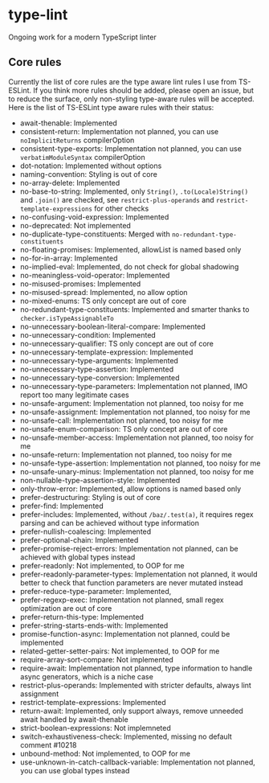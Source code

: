 # type-lint

Ongoing work for a modern TypeScript linter

## Core rules

Currently the list of core rules are the type aware lint rules I use from TS-ESLint. If you think more rules should be added, please open an issue, but to reduce the surface, only non-styling type-aware rules will be accepted. Here is the list of TS-ESLint type aware rules with their status:

- await-thenable: Implemented
- consistent-return: Implementation not planned, you can use `noImplicitReturns` compilerOption
- consistent-type-exports: Implementation not planned, you can use `verbatimModuleSyntax` compilerOption
- dot-notation: Implemented without options
- naming-convention: Styling is out of core
- no-array-delete: Implemented
- no-base-to-string: Implemented, only `String()`, `.to(Locale)String()` and `.join()` are checked, see `restrict-plus-operands` and `restrict-template-expressions` for other checks
- no-confusing-void-expression: Implemented
- no-deprecated: Not implemented
- no-duplicate-type-constituents: Merged with `no-redundant-type-constituents`
- no-floating-promises: Implemented, allowList is named based only
- no-for-in-array: Implemented
- no-implied-eval: Implemented, do not check for global shadowing
- no-meaningless-void-operator: Implemented
- no-misused-promises: Implemented
- no-misused-spread: Implemented, no allow option
- no-mixed-enums: TS only concept are out of core
- no-redundant-type-constituents: Implemented and smarter thanks to `checker.isTypeAssignableTo`
- no-unnecessary-boolean-literal-compare: Implemented
- no-unnecessary-condition: Implemented
- no-unnecessary-qualifier: TS only concept are out of core
- no-unnecessary-template-expression: Implemented
- no-unnecessary-type-arguments: Implemented
- no-unnecessary-type-assertion: Implemented
- no-unnecessary-type-conversion: Implemented
- no-unnecessary-type-parameters: Implementation not planned, IMO report too many legitimate cases
- no-unsafe-argument: Implementation not planned, too noisy for me
- no-unsafe-assignment: Implementation not planned, too noisy for me
- no-unsafe-call: Implementation not planned, too noisy for me
- no-unsafe-enum-comparison: TS only concept are out of core
- no-unsafe-member-access: Implementation not planned, too noisy for me
- no-unsafe-return: Implementation not planned, too noisy for me
- no-unsafe-type-assertion: Implementation not planned, too noisy for me
- no-unsafe-unary-minus: Implementation not planned, too noisy for me
- non-nullable-type-assertion-style: Implemented
- only-throw-error: Implemented, allow options is named based only
- prefer-destructuring: Styling is out of core
- prefer-find: Implemented
- prefer-includes: Implemented, without `/baz/.test(a)`, it requires regex parsing and can be achieved without type information
- prefer-nullish-coalescing: Implemented
- prefer-optional-chain: Implemented
- prefer-promise-reject-errors: Implementation not planned, can be achieved with global types instead
- prefer-readonly: Not implemented, to OOP for me
- prefer-readonly-parameter-types: Implementation not planned, it would better to check that function parameters are never mutated instead
- prefer-reduce-type-parameter: Implemented,
- prefer-regexp-exec: Implementation not planned, small regex optimization are out of core
- prefer-return-this-type: Implemented
- prefer-string-starts-ends-with: Implemented
- promise-function-async: Implementation not planned, could be implemented
- related-getter-setter-pairs: Not implemented, to OOP for me
- require-array-sort-compare: Not implemented
- require-await: Implementation not planned, type information to handle async generators, which is a niche case
- restrict-plus-operands: Implemented with stricter defaults, always lint assignment
- restrict-template-expressions: Implemented
- return-await: Implemented, only support always, remove unneeded await handled by await-thenable
- strict-boolean-expressions: Not implemneted
- switch-exhaustiveness-check: Implemented, missing no default comment #10218
- unbound-method: Not implemented, to OOP for me
- use-unknown-in-catch-callback-variable: Implementation not planned, you can use global types instead
